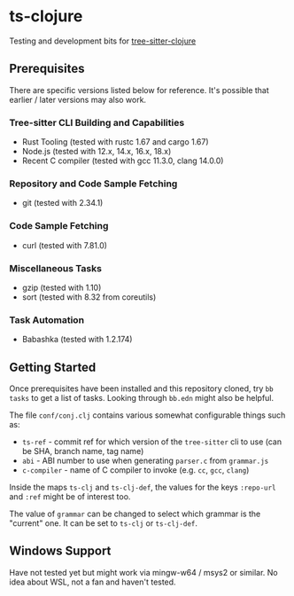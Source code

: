 # ts-clojure

Testing and development bits for
[tree-sitter-clojure](https://github.com/sogaiu/tree-sitter-clojure)

## Prerequisites

There are specific versions listed below for reference.  It's possible
that earlier / later versions may also work.

### Tree-sitter CLI Building and Capabilities

* Rust Tooling (tested with rustc 1.67 and cargo 1.67)
* Node.js (tested with 12.x, 14.x, 16.x, 18.x)
* Recent C compiler (tested with gcc 11.3.0, clang 14.0.0)

### Repository and Code Sample Fetching

* git (tested with 2.34.1)

### Code Sample Fetching

* curl (tested with 7.81.0)

### Miscellaneous Tasks

* gzip (tested with 1.10)
* sort (tested with 8.32 from coreutils)

### Task Automation

* Babashka (tested with 1.2.174)

## Getting Started

Once prerequisites have been installed and this repository cloned, try
`bb tasks` to get a list of tasks.  Looking through `bb.edn` might
also be helpful.

The file `conf/conj.clj` contains various somewhat configurable things
such as:

* `ts-ref` - commit ref for which version of the `tree-sitter` cli to
  use (can be SHA, branch name, tag name)
* `abi` - ABI number to use when generating `parser.c` from
  `grammar.js`
* `c-compiler` - name of C compiler to invoke (e.g. `cc`, `gcc`,
  `clang`)

Inside the maps `ts-clj` and `ts-clj-def`, the values for the keys
`:repo-url` and `:ref` might be of interest too.

The value of `grammar` can be changed to select which grammar is the
"current" one.  It can be set to `ts-clj` or `ts-clj-def`.

## Windows Support

Have not tested yet but might work via mingw-w64 / msys2 or similar.
No idea about WSL, not a fan and haven't tested.

